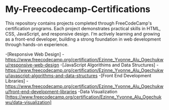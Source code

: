 # My-Freecodecamp-Certifications
This repository contains projects completed through FreeCodeCamp's certification programs. Each project demonstrates practical skills in HTML, CSS, JavaScript, and responsive design. I'm actively learning and growing as a front-end developer, building a strong foundation in web development through hands-on experience.

-[Responsive Web Design] - https://www.freecodecamp.org/certification/Ezinne_Yvonne_Alu_Ogechukwu/responsive-web-design
-[JavaScript Algorithims and Data Structures] - https://www.freecodecamp.org/certification/Ezinne_Yvonne_Alu_Ogechukwu/javascript-algorithms-and-data-structures
-[Front End Development Libraries] - https://www.freecodecamp.org/certification/Ezinne_Yvonne_Alu_Ogechukwu/front-end-development-libraries
-Data Visualization [https://www.freecodecamp.org/certification/Ezinne_Yvonne_Alu_Ogechukwu/data-visualization]
